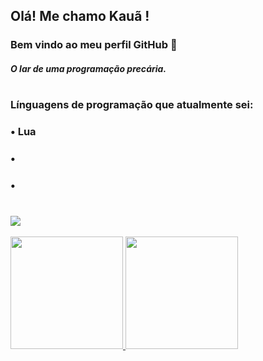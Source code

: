 ## Olá! Me chamo Kauã ! 
### Bem vindo ao meu perfil GitHub 👋

#### *O lar de uma programação precária.*
#
### Línguagens de programação que atualmente sei:
### • Lua
### •
### •

#

## <a href="https://[https://www.youtube.com/channel/UCNbIMODmeILX3ifKpptpRhQ" target="_blank"><img src="https://img.shields.io/badge/YouTube-FF0000?style=for-the-badge&logo=youtube&logoColor=white" target="_blank"></a>




<div>
<a href="https://github.com/Kaua1A">
<img height="180em" src="https://github-readme-stats.vercel.app/api/top-langs/?username=Kaua1A&layout=compact&langs_count=7&theme=dracula"/>
<img height="180em" src="https://github-readme-stats.vercel.app/api?username=Kaua1A&show_icons=true&theme=dracula&include_all_commits=true&count_private=true"/>
</div>
